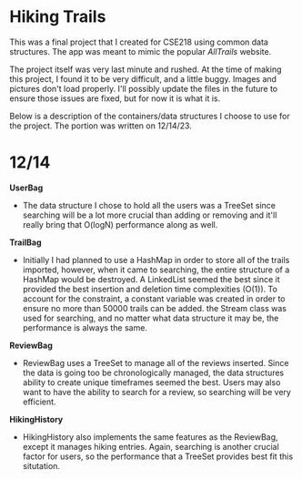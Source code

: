 # Hiking Trails

This was a final project that I created for CSE218 using common data structures. The app was meant to mimic the popular *AllTrails* website.

The project itself was very last minute and rushed. At the time of making this project, I found it to be very difficult, and a little buggy. Images and pictures don't load properly. I'll possibly update the files in the future to ensure those issues are fixed, but for now it is what it is.

Below is a description of the containers/data structures I choose to use for the project. The portion was written on 12/14/23.

# 12/14

**UserBag**
- The data structure I chose to hold all the users was a TreeSet since searching will be a lot more crucial than adding or removing and it'll really bring that O(logN) performance along as well.

**TrailBag**
- Initially I had planned to use a HashMap in order to store all of the trails imported, however, when it came to searching, the entire structure of a HashMap would be destroyed. A LinkedList seemed the best since it provided the best insertion and deletion time complexities (O(1)). To account for the constraint, a constant variable was created in order to ensure no more than 50000 trails can be added. the Stream class was used for searching, and no matter what data structure it may be, the performance is always the same.

**ReviewBag**
- ReviewBag uses a TreeSet to manage all of the reviews inserted. Since the data is going too be chronologically managed, the data structures ability to create unique timeframes seemed the best. Users may also want to have the ability to search for a review, so searching will be very efficient.

**HikingHistory**
- HikingHistory also implements the same features as the ReviewBag, except it manages hiking entries. Again, searching is another crucial factor for users, so the performance that a TreeSet provides best fit this situtation.
